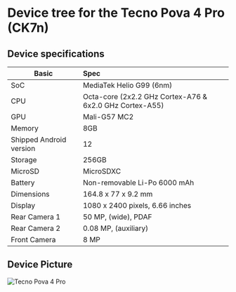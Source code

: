 # Device tree for the Tecno Pova 4 Pro (CK7n)

## Device specifications

| Basic                   | Spec                                                        |
| ----------------------- | :---------------------------------------------------------- |
| SoC                     | MediaTek Helio G99 (6nm)                                    |
| CPU                     | Octa-core (2x2.2 GHz Cortex-A76 & 6x2.0 GHz Cortex-A55)     |
| GPU                     | Mali-G57 MC2                                                |
| Memory                  | 8GB                                                         |
| Shipped Android version | 12                                                          |
| Storage                 | 256GB                                                       |
| MicroSD                 | MicroSDXC                                                          |
| Battery                 | Non-removable Li-Po 6000 mAh                                |
| Dimensions              | 164.8 x 77 x 9.2 mm                                         |
| Display                 | 1080 x 2400 pixels, 6.66 inches                             |
| Rear Camera 1           | 50 MP, (wide), PDAF                                         |
| Rear Camera 2           | 0.08 MP, (auxiliary)                                        |
| Front Camera            | 8 MP                                                        |


## Device Picture

![Tecno Pova 4 Pro](https://fdn2.gsmarena.com/vv/pics/tecno/tecno-pova4-pro-1.jpg)

